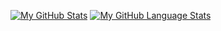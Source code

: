[![My GitHub Stats](https://github-readme-stats.vercel.app/api/?username=tngo0508&theme=default&show_icons=true&count_private=true)]()
[![My GitHub Language Stats](https://github-readme-stats.vercel.app/api/top-langs/?username=tngo0508&langs_count=5&theme=default)]()

